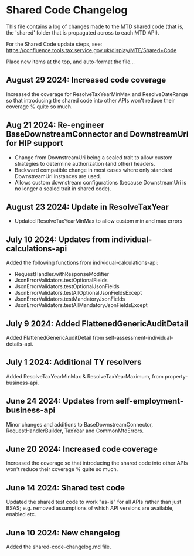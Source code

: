 # Shared Code Changelog

This file contains a log of changes made to the MTD shared code
(that is, the 'shared' folder that is propagated across to each MTD API).

For the Shared Code update steps, see: https://confluence.tools.tax.service.gov.uk/display/MTE/Shared+Code

Place new items at the top, and auto-format the file...

## August 29 2024:  Increased code coverage

Increased the coverage for ResolveTaxYearMinMax and ResolveDateRange so that introducing the shared code into other APIs won't
reduce their coverage % quite so much.

## Aug 21 2024: Re-engineer BaseDownstreamConnector and DownstreamUri for HIP support

- Change from DownstreamUri being a sealed trait to allow custom strategies to determine authorization (and other)
  headers.
- Backward compatible change in most cases where only standard DownstreamUri instances are used.
- Allows custom downstream configurations (because DownstreamUri is no longer a sealed trait in shared code).

## August 23 2024: Update in ResolveTaxYear

- Updated ResolveTaxYearMinMax to allow custom min and max errors

## July 10 2024: Updates from individual-calculations-api

Added the following functions from individual-calculations-api:

- RequestHandler.withResponseModifier
- JsonErrorValidators.testOptionalFields
- JsonErrorValidators.testOptionalJsonFields
- JsonErrorValidators.testAllOptionalJsonFieldsExcept
- JsonErrorValidators.testMandatoryJsonFields
- JsonErrorValidators.testAllMandatoryJsonFieldsExcept

## July 9 2024: Added FlattenedGenericAuditDetail

Added FlattenedGenericAuditDetail from self-assessment-individual-details-api.

## July 1 2024:  Additional TY resolvers

Added ResolveTaxYearMinMax & ResolveTaxYearMaximum, from property-business-api.

## June 24 2024:  Updates from self-employment-business-api

Minor changes and additions to BaseDownstreamConnector, RequestHandlerBuilder,
TaxYear and CommonMtdErrors.

## June 20 2024:  Increased code coverage

Increased the coverage so that introducing the shared code into other APIs won't
reduce their coverage % quite so much.

## June 14 2024:  Shared test code

Updated the shared test code to work "as-is" for all APIs rather than just BSAS;
e.g. removed assumptions of which API versions are available, enabled etc.

## June 10 2024:  New changelog

Added the shared-code-changelog.md file.
